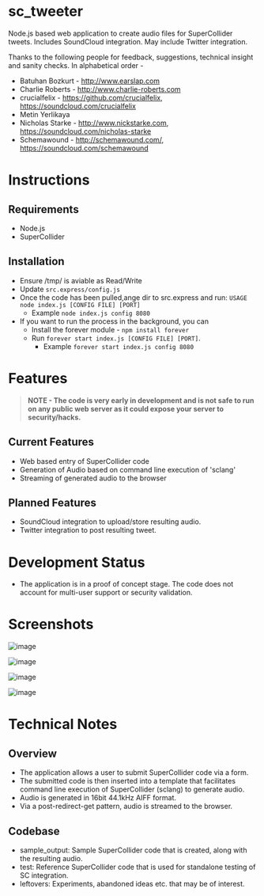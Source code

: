 sc_tweeter
=========

Node.js based web application to create audio files for SuperCollider tweets. Includes SoundCloud integration. May include Twitter integration.


Thanks to the following people for feedback, suggestions, technical insight and sanity checks. In alphabetical order -

- Batuhan Bozkurt - http://www.earslap.com
- Charlie Roberts - http://www.charlie-roberts.com
- crucialfelix - https://github.com/crucialfelix, https://soundcloud.com/crucialfelix
- Metin Yerlikaya
- Nicholas Starke - http://www.nickstarke.com, https://soundcloud.com/nicholas-starke
- Schemawound - http://schemawound.com/, https://soundcloud.com/schemawound


Instructions
=========

Requirements
---------
- Node.js
- SuperCollider

Installation
---------
- Ensure /tmp/ is aviable as Read/Write
- Update <code>src.express/config.js</code>
- Once the code has been pulled,ange dir to src.express and run: <code>USAGE node index.js [CONFIG FILE] [PORT]</code>
	- Example <code>node index.js config 8080</code>
- If you want to run the process in the background, you can 
  - Install the forever module - <code>npm install forever</code>
  - Run <code>forever start index.js [CONFIG FILE] [PORT]</code>. 
  	- Example <code>forever start index.js config 8080</code>

Features
=========

> **NOTE - The code is very early in development and is not safe to run on any public web server as it could expose your server to security/hacks.**

Current Features
---------

- Web based entry of SuperCollider code
- Generation of Audio based on command line execution of 'sclang'
- Streaming of generated audio to the browser

Planned Features
---------

- SoundCloud integration to upload/store resulting audio.
- Twitter integration to post resulting tweet.


Development Status
=========

- The application is in a proof of concept stage. The code does not account for multi-user support or security validation.

Screenshots
=========


![image](https://raw.github.com/dysf/sc_tweeter/master/sample_output/01%20-%20main.png)

![image](https://raw.github.com/dysf/sc_tweeter/master/sample_output/02%20-%20post%20sc%20execution.png)

![image](https://raw.github.com/dysf/sc_tweeter/master/sample_output/03%20-%20post%20soundcloud%20connect.png)

![image](https://raw.github.com/dysf/sc_tweeter/master/sample_output/04%20-%20scdocs%20integration.png)


Technical Notes
=========

Overview
---------

- The application allows a user to submit SuperCollider code via a form. 
- The submitted code is then inserted into a template that facilitates command line execution of SuperCollider (sclang) to generate audio.
- Audio is generated in 16bit 44.1kHz AIFF format.
- Via a post-redirect-get pattern, audio is streamed to the browser.

Codebase
---------

- sample_output: Sample SuperCollider code that is created, along with the resulting audio.
- test: Reference SuperCollider code that is used for standalone testing of SC integration. 
- leftovers: Experiments, abandoned ideas etc. that may be of interest.


